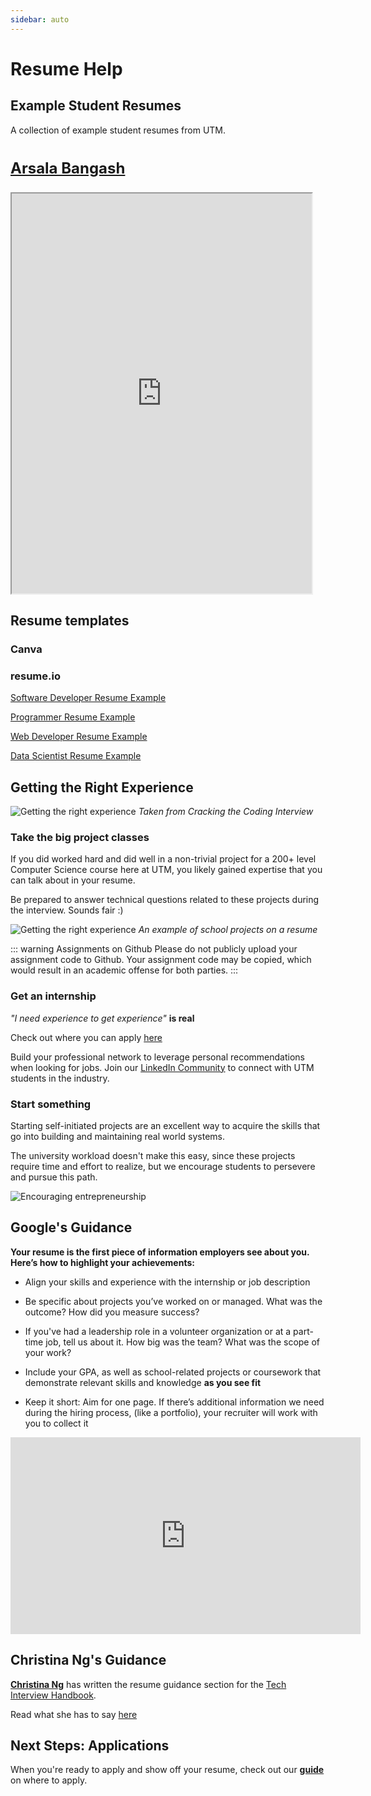 ```yaml
---
sidebar: auto
---
```


# Resume Help

## Example Student Resumes

A collection of example student resumes from UTM.

<div class="scrolling-wrapper">
  <div class="scroll-child">

[**Arsala Bangash**](https://drive.google.com/open?id=1Gf7pInraFqGymEpU5wsFRneXHFIBvdIb)

<iframe src="https://drive.google.com/file/d/1Gf7pInraFqGymEpU5wsFRneXHFIBvdIb/preview" width="480" height="640"></iframe>
</div>

<div class="scroll-child">

[**Jonathan Wang**](https://drive.google.com/open?id=1FdKC6G8z0pscC3Dw3uQKZwpe4QiSlVz_)

<iframe src="https://drive.google.com/file/d/1FdKC6G8z0pscC3Dw3uQKZwpe4QiSlVz_/preview" width="480" height="640"></iframe>

</div>

<div class="scroll-child">

[**Santiago Ordonez**](https://drive.google.com/open?id=1d9wl3FQhnrpChyOxNg7S8Ue7rndPapcJ)

<iframe src="https://drive.google.com/file/d/1d9wl3FQhnrpChyOxNg7S8Ue7rndPapcJ/preview" width="480" height="640"></iframe>

</div>

<div class="scroll-child">

[**Shabaz Badshah**](https://drive.google.com/open?id=1HdadKYzhiGR5X-YqiB4KRhwl5HrYJ8qf)

<iframe src="https://drive.google.com/file/d/1HdadKYzhiGR5X-YqiB4KRhwl5HrYJ8qf/preview" width="480" height="640"></iframe>

</div>

<div class="scroll-child">

[**Nina Ricci Lu**](https://drive.google.com/open?id=15pqPuFUKOC-g_lWwHRj-B6jlWevddRR2)

<iframe src="https://drive.google.com/file/d/15pqPuFUKOC-g_lWwHRj-B6jlWevddRR2/preview" width="480" height="640"></iframe>

</div>

</div>

<style scoped>
.scrolling-wrapper {
  display: flex;
  flex-wrap: nowrap;
  overflow-x: auto;

}
.scroll-child {
    flex: 0 0 auto;
    margin-right: 36px;
    font-size: 24px
  }
</style>

## Resume templates

### Canva

<LevelWithButton button="Create Resume!" image="https://external-content.duckduckgo.com/iu/?u=https%3A%2F%2Fyt3.ggpht.com%2F-IlkT956kvCs%2FAAAAAAAAAAI%2FAAAAAAAAAAA%2FyMJj554kN4w%2Fs900-c-k-no-mo-rj-c0xffffff%2Fphoto.jpg" link="https://www.canva.com/templates/search/resumes/" desc="Canva's collection of professionally-designed resumes and it's easy drag and drop interface makes it a winner for creating your resume."/>

### resume.io

<LevelWithButton button="Create Resume!" :imageRight="false" image="https://d33v4339jhl8k0.cloudfront.net/docs/assets/5ba8c7f12c7d3a04dd5ae1a2/images/5c0e8ef82c7d3a31944eef8d/logo.png" link="https://resume.io/" desc="Resume templates that follow the exact ‘resume rules’ employers look for. Effortlessly build a job-worthy resume that gets you hired faster!"/>

[Software Developer Resume Example](https://resume.io/examples/software-developer)

[Programmer Resume Example](https://resume.io/examples/programmer)

[Web Developer Resume Example](https://resume.io/examples/web-developer)

[Data Scientist Resume Example](https://resume.io/examples/data-scientist)

## Getting the Right Experience

![Getting the right experience](./getting-right-exp.png)
_Taken from Cracking the Coding Interview_

### Take the big project classes

If you did worked hard and did well in a non-trivial project for a 200+ level Computer Science course here at UTM, you likely gained expertise that you can talk about in your resume.

Be prepared to answer technical questions related to these projects during the interview. Sounds fair :)

![Getting the right experience](./project-classes-example.png)
_An example of school projects on a resume_

::: warning Assignments on Github
Please do not publicly upload your assignment code to Github. Your assignment code may be copied, which would result in an academic offense for both parties.
:::

### Get an internship

_"I need experience to get experience"_ **is real**

Check out where you can apply [here](/resources/internship-apps)

Build your professional network to leverage personal recommendations when looking for jobs. Join our [LinkedIn Community](https://www.linkedin.com/groups/8798043/) to connect with UTM students in the industry.

### Start something

Starting self-initiated projects are an excellent way to acquire the skills that go into building and maintaining real world systems.

The university workload doesn't make this easy, since these projects require time and effort to realize, but we encourage students to persevere and pursue this path.

![Encouraging entrepreneurship](./start-something.png)

## Google's Guidance

**Your resume is the first piece of information employers see about you. Here’s how to highlight your achievements:**

- Align your skills and experience with the internship or job description

- Be specific about projects you’ve worked on or managed. What was the outcome? How did you measure success?

- If you've had a leadership role in a volunteer organization or at a part-time job, tell us about it. How big was the team? What was the scope of your work?

- Include your GPA, as well as school-related projects or coursework that demonstrate relevant skills and knowledge **as you see fit**

- Keep it short: Aim for one page. If there’s additional information we need during the hiring process, (like a portfolio), your recruiter will work with you to collect it

<iframe width="560" height="315" src="https://www.youtube.com/embed/BYUy1yvjHxE" frameborder="0" allow="accelerometer; autoplay; encrypted-media; gyroscope; picture-in-picture" allowfullscreen></iframe>

## Christina Ng's Guidance

[**Christina Ng**](https://medium.com/@christinang89) has written the resume guidance section for the [Tech Interview Handbook](https://yangshun.github.io/tech-interview-handbook/introduction).

Read what she has to say [here](https://yangshun.github.io/tech-interview-handbook/resume/)

## Next Steps: Applications

When you're ready to apply and show off your resume, check out our [**guide**](/resources/internship-apps) on where to apply.

